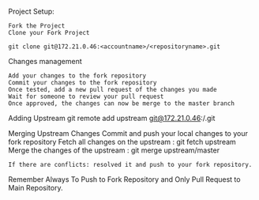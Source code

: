 Project Setup:

	Fork the Project 
	Clone your Fork Project

	git clone git@172.21.0.46:<accountname>/<repositoryname>.git


Changes management

	Add your changes to the fork repository
	Commit your changes to the fork repository
	Once tested, add a new pull request of the changes you made 
	Wait for someone to review your pull request
	Once approved, the changes can now be merge to the master branch

Adding Upstream
    	git remote add upstream git@172.21.0.46:<accountname>/<repositoryname>.git

Merging Upstream Changes
	Commit and push your local changes to your fork repository
	Fetch all changes on the upstream : git fetch upstream
	Merge the changes of the upstream : git merge upstream/master

	If there are conflicts: resolved it and push to your fork repository.

Remember Always To Push to Fork Repository and Only Pull Request to Main Repository.

